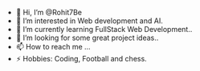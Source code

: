 - 👋 Hi, I’m @Rohit7Be
- 👀 I’m interested in Web development and AI.
- 🌱 I’m currently learning FullStack Web Development..
- 💞️ I’m looking for some great project ideas..
- 📫 How to reach me ...
- ⚡ Hobbies: Coding, Football and chess.

<!---
Rohit7Be/Rohit7Be is a ✨ special ✨ repository because its `README.md` (this file) appears on your GitHub profile.
You can click the Preview link to take a look at your changes.
--->
